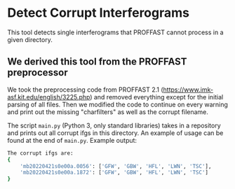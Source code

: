 # Detect Corrupt Interferograms

This tool detects single interferograms that PROFFAST cannot process in a given directory.

## We derived this tool from the PROFFAST preprocessor

We took the preprocessing code from PROFFAST 2.1 (https://www.imk-asf.kit.edu/english/3225.php) and removed everything except for the initial parsing of all files. Then we modified the code to continue on every warning and print out the missing "charfilters" as well as the corrupt filename.

The script `main.py` (Python 3, only standard libraries) takes in a repository and prints out all corrupt ifgs in this directory. An example of usage can be found at the end of `main.py`. Example output:

```bash
The corrupt ifgs are:
{
    'mb20220421s0e00a.0056': ['GFW', 'GBW', 'HFL', 'LWN', 'TSC'],
    'mb20220421s0e00a.1872': ['GFW', 'GBW', 'HFL', 'LWN', 'TSC']
}
```
